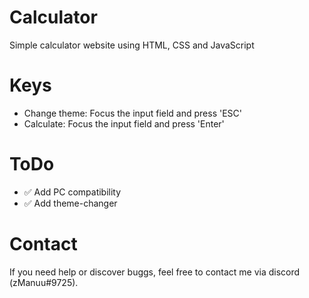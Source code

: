 # Calculator
Simple calculator website using HTML, CSS and JavaScript

# Keys
- Change theme: Focus the input field and press 'ESC'
- Calculate: Focus the input field and press 'Enter'

# ToDo
- ✅ Add PC compatibility
- ✅ Add theme-changer

# Contact
If you need help or discover buggs,
feel free to contact me via discord (zManuu#9725).

